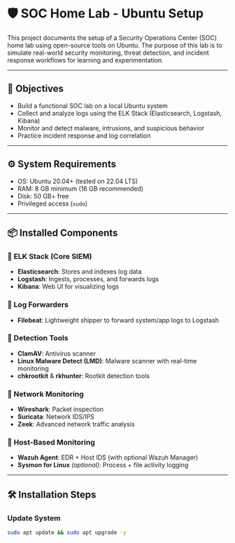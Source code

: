 # 🛡️ SOC Home Lab - Ubuntu Setup

This project documents the setup of a Security Operations Center (SOC) home lab using open-source tools on Ubuntu. The purpose of this lab is to simulate real-world security monitoring, threat detection, and incident response workflows for learning and experimentation.

---

## 📌 Objectives
- Build a functional SOC lab on a local Ubuntu system
- Collect and analyze logs using the ELK Stack (Elasticsearch, Logstash, Kibana)
- Monitor and detect malware, intrusions, and suspicious behavior
- Practice incident response and log correlation

---

## ⚙️ System Requirements
- OS: Ubuntu 20.04+ (tested on 22.04 LTS)
- RAM: 8 GB minimum (16 GB recommended)
- Disk: 50 GB+ free
- Privileged access (`sudo`)

---

## 📦 Installed Components

### 🔹 ELK Stack (Core SIEM)
- **Elasticsearch**: Stores and indexes log data
- **Logstash**: Ingests, processes, and forwards logs
- **Kibana**: Web UI for visualizing logs

### 🔹 Log Forwarders
- **Filebeat**: Lightweight shipper to forward system/app logs to Logstash

### 🔹 Detection Tools
- **ClamAV**: Antivirus scanner
- **Linux Malware Detect (LMD)**: Malware scanner with real-time monitoring
- **chkrootkit** & **rkhunter**: Rootkit detection tools

### 🔹 Network Monitoring
- **Wireshark**: Packet inspection
- **Suricata**: Network IDS/IPS
- **Zeek**: Advanced network traffic analysis

### 🔹 Host-Based Monitoring
- **Wazuh Agent**: EDR + Host IDS (with optional Wazuh Manager)
- **Sysmon for Linux** *(optional)*: Process + file activity logging

---

## 🛠️ Installation Steps

### Update System
```bash
sudo apt update && sudo apt upgrade -y
